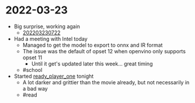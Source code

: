 # 2022-03-23
- Big surprise, working again
	- [202203230722](202203230722.md)
- Had a meeting with Intel today
	- Managed to get the model to export to onnx and IR format
	- The issue was the default of opset 12 when openvino only supports opset 11
		- Until it get's updated later this week... great timing
	- #school 
- Started [ready_player_one](ready_player_one.md) tonight
	- A lot darker and grittier than the movie already, but not necessarily in a bad way
	- #read